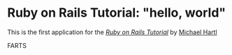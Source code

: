# Ruby on Rails Tutorial: "hello, world"

This is the first application for the [*Ruby on Rails Tutorial*](http://railstutorial.org) by [Michael Hartl](http://michaelhartl.com)

FARTS
